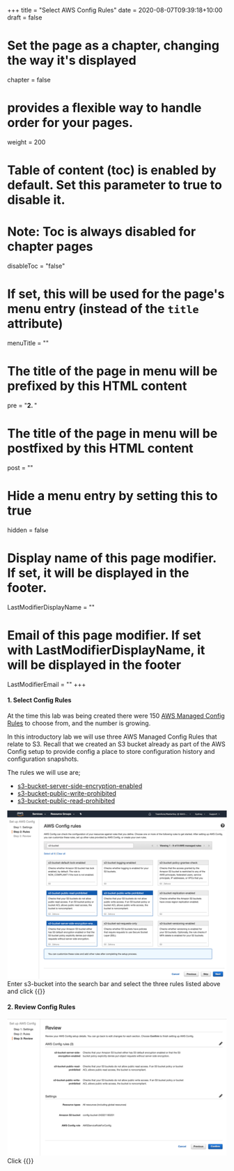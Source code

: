 +++
title = "Select AWS Config Rules"
date = 2020-08-07T09:39:18+10:00
draft = false

# Set the page as a chapter, changing the way it's displayed
chapter = false

# provides a flexible way to handle order for your pages.
weight = 200
# Table of content (toc) is enabled by default. Set this parameter to true to disable it.
# Note: Toc is always disabled for chapter pages
disableToc = "false"
# If set, this will be used for the page's menu entry (instead of the `title` attribute)
menuTitle = ""
# The title of the page in menu will be prefixed by this HTML content
pre = "<b>2. </b>"
# The title of the page in menu will be postfixed by this HTML content
post = ""
# Hide a menu entry by setting this to true
hidden = false
# Display name of this page modifier. If set, it will be displayed in the footer.
LastModifierDisplayName = ""
# Email of this page modifier. If set with LastModifierDisplayName, it will be displayed in the footer
LastModifierEmail = ""
+++

#### 1. Select Config Rules ####
At the time this lab was being created there were 150 [AWS Managed Config Rules](https://docs.aws.amazon.com/config/latest/developerguide/managed-rules-by-aws-config.html) to choose from, and the number is growing.

In this introductory lab we will use three AWS Managed Config Rules that relate to S3. Recall that we created an S3 bucket already as part of the AWS Config setup to provide config a place to store configuration history and configuration snapshots.

The rules we will use are;
- [s3-bucket-server-side-encryption-enabled](https://docs.aws.amazon.com/config/latest/developerguide/s3-bucket-server-side-encryption-enabled.html)
- [s3-bucket-public-write-prohibited](https://docs.aws.amazon.com/config/latest/developerguide/s3-bucket-public-write-prohibited.html)
- [s3-bucket-public-read-prohibited](https://docs.aws.amazon.com/config/latest/developerguide/s3-bucket-public-read-prohibited.html)

![Config select rules](config-select-rules.png?classes=shadow)
Enter s3-bucket into the search bar and select the three rules listed above and click {{<tile white cornflowerblue Next>}}

#### 2. Review Config Rules ####
![Config review rules](config-review-rules.png?classes=shadow)
Click {{<tile white cornflowerblue Confirm>}}
